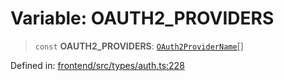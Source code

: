 # Variable: OAUTH2\_PROVIDERS

> `const` **OAUTH2\_PROVIDERS**: [`OAuth2ProviderName`](../type-aliases/OAuth2ProviderName.md)[]

Defined in: [frontend/src/types/auth.ts:228](https://github.com/lsendel/sass/blob/ca8b2b87627589617e0de57047e1f50d53e78078/frontend/src/types/auth.ts#L228)
